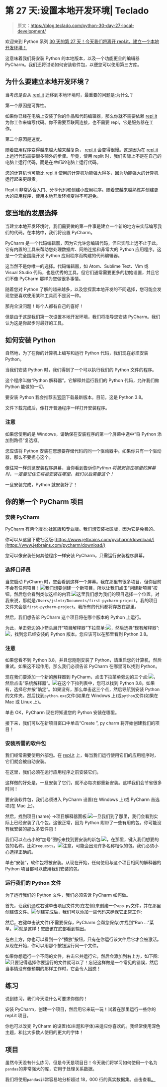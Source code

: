 # 第 27 天:设置本地开发环境| Teclado

> 原文：<https://blog.teclado.com/python-30-day-27-local-development/>

欢迎来到 Python 系列 [30 天的第 27 天！今天我们将离开 repl.it，建立一个本地开发环境！](https://blog.teclado.com/30-days-of-python/)

这意味着我们将安装 Python 的本地版本，以及一个功能更全的编辑器 PyCharm。我们还将讨论如何安装软件包，以便您可以使用第三方库。

## 为什么要建立本地开发环境？

当考虑是否从 [repl.it](http://repl.it) 迁移到本地环境时，最重要的问题是:为什么？

第一个原因是可靠性。

如果你已经在电脑上安装了你的作品和代码编辑器，那么你就不需要依赖 [repl.it](http://repl.it) 为你工作来编写代码。你不需要互联网连接，也不需要 repl，它是服务器在工作。

第二个原因是速度。

随着应用程序变得越来越大越来越复杂， [repl.it](http://repl.it) 会变得很慢。这是因为在 [repl.it](http://repl.it) 上运行代码需要很多额外的步骤。毕竟，使用 replit 时，我们实际上不是在自己的电脑上运行代码，而是在*他们的*电脑上运行代码。

您的计算机也可能比 repl.it 使用的计算机功能强大得多，因为功能强大的计算机运行起来更昂贵。

Repl.it 非常适合入门、分享代码和创建小应用程序。随着您越来越熟练并创建更大的应用程序，使用本地开发环境变得不可避免。

## 您当地的发展选择

当建立本地开发环境时，我们需要做的第一件事是建立一个新的地方来实际编写我们的代码。在本帖中，我们将设置 PyCharm。

PyCharm 是一个代码编辑器，因为它允许您编辑代码，但它实际上远不止于此。它有内置的工具来帮助您处理数据库、网络连接和非常大的 Python 应用程序。这是一个完全围绕开发 Python 应用程序而构建的代码编辑器。

这当然不是你唯一的选择。代码编辑器，如 Atom、Sublime Text、Vim 或 Visual Studio 代码，也是优秀的工具，但它们通常需要更多的初始设置，并且它们不像 PyCharm 那样为您做很多事情。

随着您对 Python 了解的越来越多，以及您探索本地开发的不同选择，您可能会发现您更喜欢使用某种工具而不是另一种。

那完全没问题！每个人都有自己的喜好！

但是由于这是我们第一次设置本地开发环境，我们将指导您安装 PyCharm。我们认为这是你起步时最好的工具。

## 如何安装 Python

自然地，为了在你的计算机上编写和运行 Python 代码，我们现在必须安装 Python。

当我们安装 Python 时，我们得到了一个可以执行我们的 Python 文件的程序。

这个程序叫做“Python 解释器”。它解释并运行我们的 Python 代码，允许我们做 Python 能做的一切。

要安装 Python 我会推荐去[官网](https://python.org)下载最新版本。目前，这是 Python 3.8。

文件下载完成后，像打开普通程序一样打开安装程序。

### 注意

如果您使用的是 Windows，请确保在安装程序的第一个屏幕中选中“将 Python 添加到路径”复选框。

您应该将 Python 安装在您想要存储代码的同一个驱动器中。如果你只有一个驱动器，那么不要担心这个。

像往常一样浏览安装程序屏幕，当你看到告诉你*Python 将被安装在哪里的屏幕时，一定要记住它将被安装在哪里。我们以后需要这个！*

一旦安装完成，Python 就安装好了！

## 你的第一个 PyCharm 项目

### 安装 PyCharm

PyCharm 有两个版本:社区版和专业版。我们想安装社区版，因为它是免费的。

你可以从这里下载社区版:[https://www.jetbrains.com/pycharm/download/](https://www.jetbrains.com/pycharm/download/)

您可以像安装任何其他程序一样安装 PyCharm，只需运行安装程序屏幕。

### 选择口译员

当您启动 PyCharm 时，您会看到这样一个屏幕。我在那里有很多项目，但你目前不会有任何项目！![](img/926c31f34033dbfe59abda2ad835decb.png)我们想要创建一个新项目，所以让我们点击“创建新项目”按钮。然后您会看到类似这样的内容:![](img/cec8e1f4577f4ea8e1e0381e6f8dfb39.png)这里我们想为我们的项目选择一个位置。对我来说，那就是`/Users/jslvtr/Documents/first-pycharm-project`。我的项目文件夹会是`first-pycharm-project`。我所有的代码都将存放在那里。

然后，我们想告诉 PyCharm 这个项目将在哪个版本的 Python 上运行。

为此，单击旁边的小箭头展开“项目解释器”下拉菜单:![](img/ce48ec9b6bbb16ef3917da97236d9c78.png)，然后选择“现有解释器”:![](img/9b81db4627717adc1d1ab256ab6f0cd0.png)，找到您已经安装的 Python 版本。您应该可以在那里看到 Python 3.8。

### 注意

如果您看不到 Python 3.8，并且您刚刚安装了 Python，请重启您的计算机，然后重试。如果这不起作用，那么我们必须告诉 PyCharm 在哪里可以找到 Python。

现在我们要添加一个新的解释器到 PyCharm，点击下拉菜单旁边的三个点:![](img/6fa564318d4b79c76840ec617694fb1a.png)，然后点击“系统解释器”。![](img/789daff77be9126d38201ef92ba407ed.png)在这个下拉列表中，您可以找到 Python 3.8。如果有，选择它并按“确定”。如果没有，那么单击这三个点，然后导航到安装 Python 的文件夹。然后找到`python.exe`文件(如果在 Windows 上)或`python`文件(如果在 Mac 或 Linux 上)。

单击 OK，PyCharm 现在将知道您的 Python 安装在哪里。

接下来，我们可以在新项目窗口中单击“Create ”, py charm 将开始创建我们的项目！

### 安装所需的软件包

我们经常需要使用外部包。在 [repl.it](http://repl.it) 上，每当我们运行使用它们的应用程序时，它们就会被自动安装。

在这里，我们必须在运行应用程序之前安装它们。

这样做的好处是，一旦安装了它们，就不必每次都重新安装。这样我们会节省很多时间！

要安装软件包，我们必须进入 PyCharm 设置(在 Windows 上)或 PyCharm 首选项(在 Mac 上)。

然后，找到项目{name} →项目解释器面板:![](img/ad475799f4d6b4cde32a8727541715ef.png)一旦我们到了那里，我们会看到实际上已经安装了几个包。这很正常，因为 Python 附带了一些有用的包。你可能没有我安装的那么多软件包！

我们可以点击小的“加号”图标来找到要安装的新包:![](img/eaf7b3affb23f72c1d50ea436b53a5f7.png)，在那里，键入我们想要的包的名称。比如`requests`。![](img/67cde352b2e13395b4f2cad4d0a926bb.png)注意，可能会出现许多名称相似的包。我们必须小心选择正确的。

单击“安装”，软件包将被安装。从现在开始，任何使用与这个项目相同的解释器的 Python 项目都可以使用我们安装的包。

### 运行我们的 Python 文件

为了运行我们的 Python 文件，我们必须告诉 PyCharm 如何做。

首先，让我们通过右键单击项目文件夹(在左侧)来创建一个`app.py`文件，并在那里创建该文件。![](img/40595886278f99c88207cb111c4c6925.png)创建完成后，我们可以添加一些代码来确保它正常工作:

然后，右键单击该文件(不需要保存，PyCharm 会帮您保存)并找到“Run ...”菜单。![](img/49f724e0c5e588cf1f9141a470318f32.png)就是这样！您应该在底部看到输出。

在右上方，你也可以看到一个“播放”按钮，只有在你运行该文件后它才会被激活。从现在开始，你可以用那个按钮运行同一个文件。

如果你想运行一个不同的文件，右击它并运行它。然后会添加到右上方，如下图:![](img/306e5e3bed70aaca4b5b29b8f27af14b.png)只要记得选择你要运行的文件就可以了！忘记这样做是一个常见的错误，然后当事情没有像预期的那样工作时，它会令人困惑！

## 练习

说到练习，我们今天没什么可要求你做的！

安装 PyCharm，创建一个项目，然后用它来玩一玩！试着在那里运行一些你的 repl.it 项目。

你也可以改变 PyCharm 的设置(如主题和字体)来适应你喜欢的。我经常使用深色主题，和比大多数人使用的更大的字体！

## 项目

虽然今天没有什么练习，但是今天是项目日！今天我们将学习如何使用一个名为`pandas`的非常强大的库，它用于处理关系数据。

我们将使用`pandas`非常容易地分析超过 18，000 行的真实数据集。点击查看[。](/30-days-of-python/python-30-day-27-project)